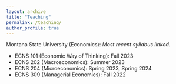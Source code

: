 ```yaml
---
layout: archive
title: "Teaching"
permalink: /teaching/
author_profile: true
---
```


Montana State University (Economics):
*Most recent syllabus linked.*

- ECNS 101 (Economic Way of Thinking): Fall 2023
- ECNS 202 (Macroeconomics): Summer 2023
- ECNS 204 (Microeconomics): Spring 2023, Spring 2024
- ECNS 309 (Managerial Economics): Fall 2022
